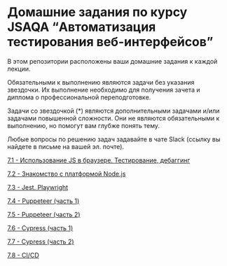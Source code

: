 # Домашние задания по курсу JSAQA “Автоматизация тестирования веб-интерфейсов”

В этом репозитории расположены ваши домашние задания к каждой лекции.

Обязательными к выполнению являются задачи без указания звездочки. Их выполнение необходимо для получения зачета и диплома о профессиональной переподготовке.

Задачи со звездочкой (*) являются дополнительными задачами и/или задачами повышенной сложности. Они не являются обязательными к выполнению, но помогут вам глубже понять тему.

Любые вопросы по решению задач задавайте в чате Slack (ссылку вы найдете в письме на вашей эл. почте).

[7.1 - Использование JS в браузере. Тестирование, дебаггинг](https://github.com/netology-code/jsaqa-homeworks/blob/main/7-01.md)

[7.2 - Знакомство с платформой Node.js ](https://github.com/netology-code/jsaqa-homeworks/blob/main/7-02.md)

[7.3 - Jest. Playwright](https://github.com/netology-code/jsaqa-homeworks/blob/main/7-03.md)

[7.4 - Puppeteer (часть 1)](https://github.com/netology-code/jsaqa-homeworks/blob/main/7-04.md)

[7.5 - Puppeteer (часть 2)](https://github.com/netology-code/jsaqa-homeworks/blob/main/7-05.md)

[7.6 - Cypress (часть 1)](https://github.com/netology-code/jsaqa-homeworks/blob/main/7-06.md)

[7.7 - Cypress (часть 2)](https://github.com/netology-code/jsaqa-homeworks/blob/main/7-07.md)

[7.8 - CI/СD](https://github.com/netology-code/jsaqa-homeworks/blob/main/7-08.md)
